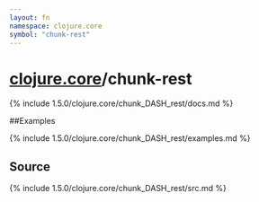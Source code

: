 ```yaml
---
layout: fn
namespace: clojure.core
symbol: "chunk-rest"
---
```


# [clojure.core](../)/chunk-rest

{% include 1.5.0/clojure.core/chunk_DASH_rest/docs.md %}

##Examples

{% include 1.5.0/clojure.core/chunk_DASH_rest/examples.md %}
## Source
{% include 1.5.0/clojure.core/chunk_DASH_rest/src.md %}


